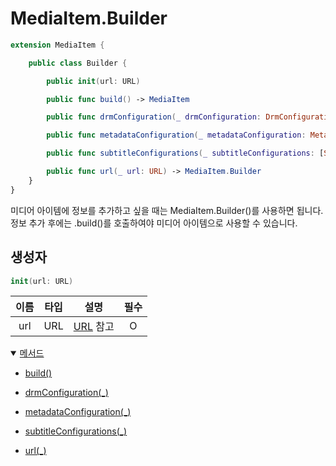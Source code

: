 # MediaItem.Builder

```swift
extension MediaItem {

    public class Builder {

        public init(url: URL)

        public func build() -> MediaItem

        public func drmConfiguration(_ drmConfiguration: DrmConfiguration?) -> MediaItem.Builder

        public func metadataConfiguration(_ metadataConfiguration: MetadataConfiguration?) -> MediaItem.Builder

        public func subtitleConfigurations(_ subtitleConfigurations: [SubtitleConfiguration]) -> MediaItem.Builder

        public func url(_ url: URL) -> MediaItem.Builder
    }
}
```

미디어 아이템에 정보를 추가하고 싶을 때는 MediaItem.Builder()를 사용하면 됩니다. 정보 추가 후에는 .build()를 호출하여야 미디어 아이템으로 사용할 수 있습니다.

## 생성자

```swift
init(url: URL)
```

|이름|타입|설명|필수|
|:--:|:--:|--|:--:|
|url|URL|[URL](https://developer.apple.com/documentation/foundation/url) 참고|O|

<details open>
<summary>
    <a href="./details.md#메서드">메서드</a>
</summary>

 - [build()](./details.md#build)

 - [drmConfiguration(_)](./details.md#drmconfiguration_)

 - [metadataConfiguration(_)](./details.md#metadataconfiguration_)

 - [subtitleConfigurations(_)](./details.md#subtitleconfigurations_)

 - [url(_)](./details.md#url_)

</details>
<br>
